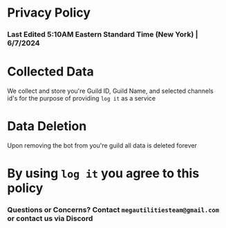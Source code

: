 # Privacy Policy
### Last Edited 5:10AM Eastern Standard Time (New York) | 6/7/2024

# Collected Data
We collect and store you're Guild ID, Guild Name, and selected channels id's for the purpose of providing `log it` as a service

# Data Deletion
Upon removing the bot from you're guild all data is deleted forever

# By using `log it` you agree to this policy

### Questions or Concerns? Contact `megautilitiesteam@gmail.com` or contact us via Discord
